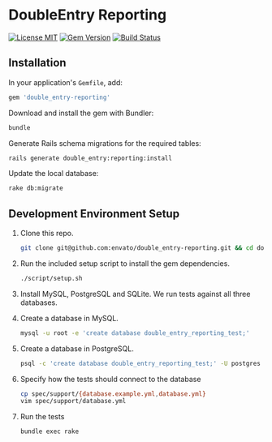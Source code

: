 # DoubleEntry Reporting

[![License MIT](https://img.shields.io/badge/license-MIT-brightgreen.svg)](https://github.com/envato/double_entry-reporting/blob/master/LICENSE.md)
[![Gem Version](https://badge.fury.io/rb/double_entry-reporting.svg)](http://badge.fury.io/rb/double_entry-reporting)
[![Build Status](https://github.com/envato/double_entry-reporting/actions/workflows/ci.yml/badge.svg)](https://github.com/envato/double_entry-reporting/actions/workflows/ci.yml)

## Installation

In your application's `Gemfile`, add:

```ruby
gem 'double_entry-reporting'
```

Download and install the gem with Bundler:

```sh
bundle
```

Generate Rails schema migrations for the required tables:

```sh
rails generate double_entry:reporting:install
```

Update the local database:

```sh
rake db:migrate
```

## Development Environment Setup

1. Clone this repo.

    ```sh
    git clone git@github.com:envato/double_entry-reporting.git && cd double_entry-reporting
    ```

2. Run the included setup script to install the gem dependencies.

    ```sh
    ./script/setup.sh
    ```

3. Install MySQL, PostgreSQL and SQLite. We run tests against all three databases.
4. Create a database in MySQL.

    ```sh
    mysql -u root -e 'create database double_entry_reporting_test;'
    ```

5. Create a database in PostgreSQL.

    ```sh
    psql -c 'create database double_entry_reporting_test;' -U postgres
    ```

6. Specify how the tests should connect to the database

    ```sh
    cp spec/support/{database.example.yml,database.yml}
    vim spec/support/database.yml
    ```

7. Run the tests

    ```sh
    bundle exec rake
    ```
